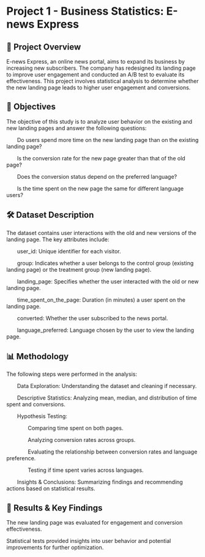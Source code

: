 # Project 1 - Business Statistics: E-news Express

## 📂 Project Overview

E-news Express, an online news portal, aims to expand its business by increasing new subscribers. The company has redesigned its landing page to improve user engagement and conducted an A/B test to evaluate its effectiveness. This project involves statistical analysis to determine whether the new landing page leads to higher user engagement and conversions.

## 📌 Objectives

The objective of this study is to analyze user behavior on the existing and new landing pages and answer the following questions:

&emsp;&emsp;Do users spend more time on the new landing page than on the existing landing page?

&emsp;&emsp;Is the conversion rate for the new page greater than that of the old page?

&emsp;&emsp;Does the conversion status depend on the preferred language?

&emsp;&emsp;Is the time spent on the new page the same for different language users?

## 🛠️ Dataset Description

The dataset contains user interactions with the old and new versions of the landing page. The key attributes include:

&emsp;&emsp;user_id: Unique identifier for each visitor.

&emsp;&emsp;group: Indicates whether a user belongs to the control group (existing landing page) or the treatment group (new landing page).

&emsp;&emsp;landing_page: Specifies whether the user interacted with the old or new landing page.

&emsp;&emsp;time_spent_on_the_page: Duration (in minutes) a user spent on the landing page.

&emsp;&emsp;converted: Whether the user subscribed to the news portal.

&emsp;&emsp;language_preferred: Language chosen by the user to view the landing page.

## 📊 Methodology

The following steps were performed in the analysis:

&emsp;&emsp;Data Exploration: Understanding the dataset and cleaning if necessary.

&emsp;&emsp;Descriptive Statistics: Analyzing mean, median, and distribution of time spent and conversions.

&emsp;&emsp;Hypothesis Testing:

&emsp;&emsp;&emsp;&emsp;Comparing time spent on both pages.

&emsp;&emsp;&emsp;&emsp;Analyzing conversion rates across groups.

&emsp;&emsp;&emsp;&emsp;Evaluating the relationship between conversion rates and language preference.

&emsp;&emsp;&emsp;&emsp;Testing if time spent varies across languages.

&emsp;&emsp;Insights & Conclusions: Summarizing findings and recommending actions based on statistical results.

## 📢 Results & Key Findings

The new landing page was evaluated for engagement and conversion effectiveness.

Statistical tests provided insights into user behavior and potential improvements for further optimization.
